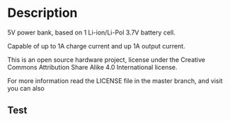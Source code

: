 # Description

5V power bank, based on 1 Li-ion/Li-Pol 3.7V battery cell.

Capable of up to 1A charge current and up 1A output current.

This is an open source hardware project, license under the Creative Commons Attribution Share Alike 4.0 International license.

For more information read the LICENSE file in the master branch, and visit you can also 

## Test
